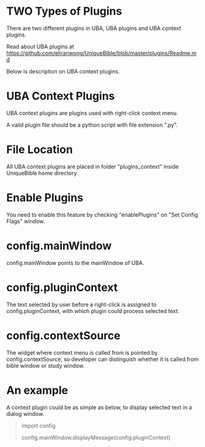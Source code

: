 # TWO Types of Plugins

There are two different plugins in UBA, UBA plugins and UBA context plugins.

Read about UBA plugins at https://github.com/eliranwong/UniqueBible/blob/master/plugins/Readme.md

Below is description on UBA context plugins.

# UBA Context Plugins

UBA context plugins are plugins used with right-click context menu.

A valid plugin file should be a python script with file extension ".py".

# File Location

All UBA context plugins are placed in folder "plugins_context" inside UniqueBible home directory.

# Enable Plugins

You need to enable this feature by checking "enablePlugins" on "Set Config Flags" window.

# config.mainWindow

config.mainWindow points to the mainWindow of UBA.

# config.pluginContext

The text selected by user before a right-click is assigned to config.pluginContext, with which plugin could process selected text.

# config.contextSource

The widget where context menu is called from is pointed by config.contextSource, so developer can distinguish whether it is called from bible window or study window.

# An example

A context plugin could be as simple as below, to display selected text in a dialog window.

> import config

> config.mainWindow.displayMessage(config.pluginContext)
